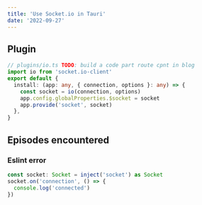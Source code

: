 ```yaml
---
title: 'Use Socket.io in Tauri'
date: '2022-09-27'
---
```


## Plugin

```typescript
// plugins/io.ts TODO: build a code part route cpnt in blog
import io from 'socket.io-client'
export default {
  install: (app: any, { connection, options }: any) => {
    const socket = io(connection, options)
    app.config.globalProperties.$socket = socket
    app.provide('socket', socket)
  },
}
```



## Episodes encountered

### Eslint error

```typescript
const socket: Socket = inject('socket') as Socket
socket.on('connection', () => {
  console.log('connected')
})
```


